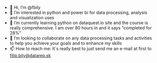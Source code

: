 - 👋 Hi, I’m @fbily
- 👀 I’m interested in python and power bi for data processing, analysis and visualization uses
- 🌱 I’m currently learning python on dataquest.io site and the course is really comprehensive. I am over 80 hours in and it says "completed for 28%" 
- 💞️ I’m looking to collaborate on any data processing tasks and activities to help you achieve your goals and to enhance my skills
- 📫 How to reach me: It´s really best to just send me an e-mail at first to filip.bily@datarep.sk

<!---
fbily/fbily is a ✨ special ✨ repository because its `README.md` (this file) appears on your GitHub profile.
You can click the Preview link to take a look at your changes.
--->
